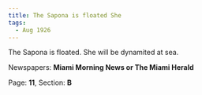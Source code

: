 ```yaml
---  
title: The Sapona is floated She  
tags:  
  - Aug 1926  
---  
```

  
The Sapona is floated. She will be dynamited at sea.  
  
Newspapers: **Miami Morning News or The Miami Herald**  
  
Page: **11**, Section: **B** 
